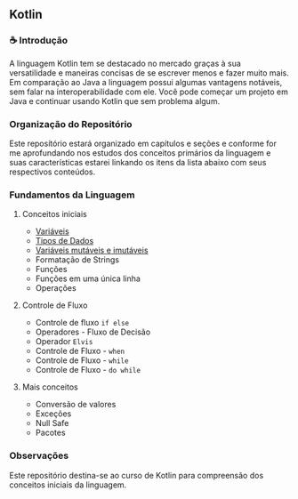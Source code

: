 ## Kotlin
 
### :coffee: Introdução
A linguagem Kotlin tem se destacado no mercado graças à sua versatilidade e maneiras concisas de se escrever menos e fazer muito mais. Em comparação ao Java a linguagem possui algumas vantagens notáveis, sem falar na interoperabilidade com ele. Você pode começar um projeto em Java e continuar usando Kotlin que sem problema algum.  

### Organização do Repositório 
Este reposítório estará organizado em capítulos e seções e conforme for me aprofundando nos estudos dos conceitos primários da linguagem e suas características estarei linkando os itens da lista abaixo com seus respectivos conteúdos.

### Fundamentos da Linguagem  

1. Conceitos iniciais
	* [Variáveis](https://github.com/eduardowgmendes/kotlin-studies/blob/master/chapters/01-variaveis.md#vari%C3%A1veis) 
	* [Tipos de Dados](https://github.com/eduardowgmendes/kotlin-studies/blob/master/chapters/01-variaveis.md#vari%C3%A1veis)
	* [Variáveis mutáveis e imutáveis](https://github.com/eduardowgmendes/kotlin-studies/blob/master/chapters/01-variaveis.md#vari%C3%A1veis) 
	* Formatação de Strings
	* Funções 
	* Funções em uma única linha 
	* Operações       

2. Controle de Fluxo
	* Controle de fluxo `if else`
	* Operadores - Fluxo de Decisão
	* Operador `Elvis`
	* Controle de Fluxo - `when`
	* Controle de Fluxo - `while`
	* Controle de Fluxo - `do while`

3. Mais conceitos 
	* Conversão de valores 	
	* Exceções 
	* Null Safe
	* Pacotes 


### Observações 
Este repositório destina-se ao curso de Kotlin para compreensão dos conceitos iniciais da linguagem. 


